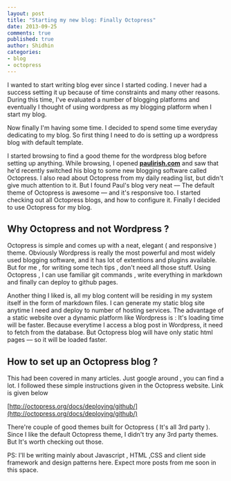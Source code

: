 ```yaml
---
layout: post
title: "Starting my new blog: Finally Octopress"
date: 2013-09-25 
comments: true
published: true
author: Shidhin
categories: 
- blog
- octopress
---
```


I wanted to start writing blog ever since I started coding. I never had a success setting it up because of time constraints and many other reasons. During this time, I've evaluated a number of blogging platforms and eventually I thought of using wordpress as my blogging platform when I start my blog.
<!-- more -->
Now finally I'm having some time. I decided to spend some time everyday dedicating to my blog. So first thing I need to do is setting up a wordpress blog with default template. 

I started browsing to find a good theme for the wordpress blog before setting up anything. While browsing, I opened **[paulirish.com](http://www.paulirish.com)** and saw that he'd recently switched his blog to some new blogging software called Octopress. 
I also read about Octopress from my daily reading list, but didn't give much attention to it. But I found Paul's blog very neat –– The default theme of Octopress is awesome –– and it's responsive too. I started checking out all Octopress blogs, and how to configure it. Finally I decided to use Octopress for my blog.

## Why Octopress and not Wordpress ?

Octopress is simple and comes up with a neat, elegant ( and responsive ) theme. Obviously Wordpress is really the most powerful and most widely used blogging software, and it has lot of extentions and plugins available. But for me , for writing some tech tips , don't need all those stuff. Using Octopress , I can use familiar git commands , write everything in markdown and finally can deploy to github pages.

Another thing I liked is, all my blog content will be residing in my system itself in the form of markdown files. I can generate my static blog site anytime I need and deploy to number of hosting services. The advantage of a static website over a dynamic platform like Wordpress is : It's loading time will be faster. Because everytime I access a blog post in Wordpress, it need to fetch from the database. But Octopress blog will have only static html pages –– so it will be loaded faster.

## How to set up an Octopress blog ?

This had been covered in many articles. Just google around , you can find a lot. I followed these simple instructions given in the Octopress website. Link is given below

[http://octopress.org/docs/deploying/github/](http://octopress.org/docs/deploying/github/)

There're couple of good themes built for Octopress ( It's all 3rd party ). Since I like the default Octopress theme, I didn't try any 3rd party themes. But It's worth checking out those.

PS: I'll be writing mainly about Javascript , HTML ,CSS and client side framework and design patterns here. Expect more posts from me soon in this space.





